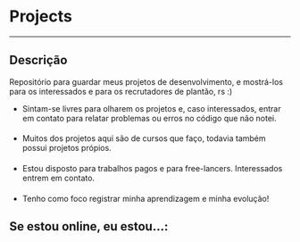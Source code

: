 # Projects
---
## Descrição

Repositório para guardar meus projetos de desenvolvimento, e mostrá-los para os interessados e para os recrutadores de plantão, rs :)

- Sintam-se livres para olharem os projetos e, caso interessados, entrar em contato para relatar problemas ou erros no código que não notei.
####
- Muitos dos projetos aqui são de cursos que faço, todavia também possui projetos própios.
####
- Estou disposto para trabalhos pagos e para free-lancers. Interessados entrem em contato.
####
- Tenho como foco registrar minha aprendizagem e minha evolução!

## Se estou online, eu estou...:

